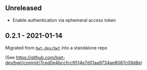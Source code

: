 ## Unreleased

- Enable authentication via ephemeral access token

## 0.2.1 - 2021-01-14

Migrated from [`bwt-dev/bwt`](https://github.com/bwt-dev/bwt) into a standalone repo

(See https://github.com/bwt-dev/bwt/commit/7ced0e4bccfcc9514e7d01aa9734ae8087c09d8e)
